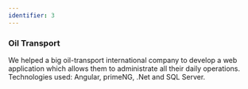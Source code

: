 ```yaml
---
identifier: 3
---
```


### Oil Transport

We helped a big oil-transport international company to develop a web application which allows them to administrate all their daily operations. Technologies used: Angular, primeNG, .Net and SQL Server.
